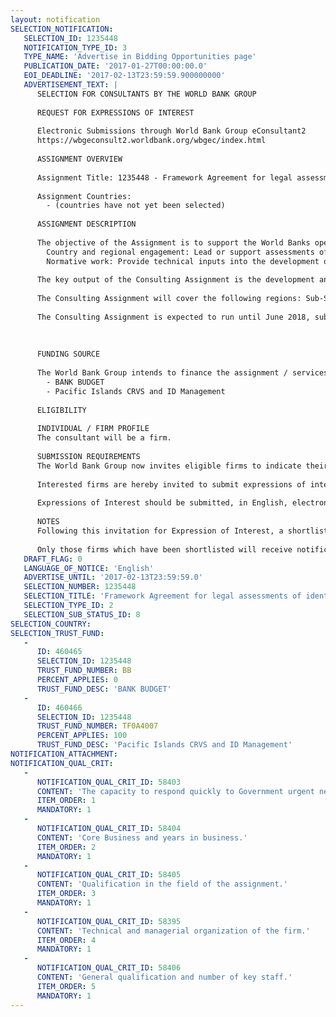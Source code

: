 ```yaml
---
layout: notification
SELECTION_NOTIFICATION: 
   SELECTION_ID: 1235448
   NOTIFICATION_TYPE_ID: 3
   TYPE_NAME: 'Advertise in Bidding Opportunities page'
   PUBLICATION_DATE: '2017-01-27T00:00:00.0'
   EOI_DEADLINE: '2017-02-13T23:59:59.900000000'
   ADVERTISEMENT_TEXT: |
      SELECTION FOR CONSULTANTS BY THE WORLD BANK GROUP
      
      REQUEST FOR EXPRESSIONS OF INTEREST
      
      Electronic Submissions through World Bank Group eConsultant2
      https://wbgeconsult2.worldbank.org/wbgec/index.html
      
      ASSIGNMENT OVERVIEW
      
      Assignment Title: 1235448 - Framework Agreement for legal assessments of identification systems, and civil registration and vital statistics
      
      Assignment Countries:
        - (countries have not yet been selected)
      
      ASSIGNMENT DESCRIPTION
      
      The objective of the Assignment is to support the World Banks operational engagement regarding national and regional legal and regulatory environments for official identification systems and civil registration and vital statistics (CRVS). It will include work on assessments with client countries (e.g. dialogue, technical assistance and lending operations) to improve official identification systems and CRVS in the following interconnected ways:
      	Country and regional engagement: Lead or support assessments of the national- and/or regional-level legal and regulatory environment for official identification systems and CRVS, based on a standardized legal safeguards checklist/guidance note. 
      	Normative work: Provide technical inputs into the development of a legal and regulatory framework of enabling standards and building blocks for official identification systems and CRVS, as well as inputs into the continued development of the standardized legal safeguards checklist/guidance note.
      
      The key output of the Consulting Assignment is the development and support for enhanced legal and regulatory arrangements for official identification systems and CRVS. The Consulting Assignment will be oriented around activities and outputs necessary to foster and promote trust in their design, implementation and use of electronic identity management systems and CRVS, especially in the areas of data security, individual privacy and data protection, non-discrimination and inclusion, e-commerce and e-transaction, cybercrime and cyber security.  
      
      The Consulting Assignment will cover the following regions: Sub-Saharan Africa, East Asia and the Pacific, Eastern Europe and Central Asia, South Asia, Latin American, and the Middle East and North Africa. It is expected that 70% of the assignment will take place in the Pacific Islands and Africa, with the remaining 30% distributed among the other regions (rest of the world). 
      
      The Consulting Assignment is expected to run until June 2018, subject to an option to extend for additional periods as agreed. 
      
      
      
      FUNDING SOURCE
      
      The World Bank Group intends to finance the assignment / services described below under the following:
        - BANK BUDGET
        - Pacific Islands CRVS and ID Management
      
      ELIGIBILITY
      
      INDIVIDUAL / FIRM PROFILE
      The consultant will be a firm. 
      
      SUBMISSION REQUIREMENTS
      The World Bank Group now invites eligible firms to indicate their interest in providing the services.  Interested firms must provide information indicating that they are qualified to perform the services (brochures, description of similar assignments, experience in similar conditions, availability of appropriate skills among staff, etc. for firms; CV and cover letter for individuals).  Please note that the total size of all attachments should be less than 5MB.  Consultants may associate to enhance their qualifications.
      
      Interested firms are hereby invited to submit expressions of interest.
      
      Expressions of Interest should be submitted, in English, electronically through World Bank Group eConsultant2 (https://wbgeconsult2.worldbank.org/wbgec/index.html)
      
      NOTES
      Following this invitation for Expression of Interest, a shortlist of qualified firms will be formally invited to submit proposals. Shortlisting and selection will be subject to the availability of funding.
      
      Only those firms which have been shortlisted will receive notification. No debrief will be provided to firms which have not been shortlisted.
   DRAFT_FLAG: 0
   LANGUAGE_OF_NOTICE: 'English'
   ADVERTISE_UNTIL: '2017-02-13T23:59:59.0'
   SELECTION_NUMBER: 1235448
   SELECTION_TITLE: 'Framework Agreement for legal assessments of identification systems, and civil registration and vital statistics'
   SELECTION_TYPE_ID: 2
   SELECTION_SUB_STATUS_ID: 8
SELECTION_COUNTRY: 
SELECTION_TRUST_FUND: 
   - 
      ID: 460465
      SELECTION_ID: 1235448
      TRUST_FUND_NUMBER: BB
      PERCENT_APPLIES: 0
      TRUST_FUND_DESC: 'BANK BUDGET'
   - 
      ID: 460466
      SELECTION_ID: 1235448
      TRUST_FUND_NUMBER: TF0A4007
      PERCENT_APPLIES: 100
      TRUST_FUND_DESC: 'Pacific Islands CRVS and ID Management'
NOTIFICATION_ATTACHMENT: 
NOTIFICATION_QUAL_CRIT: 
   - 
      NOTIFICATION_QUAL_CRIT_ID: 58403
      CONTENT: 'The capacity to respond quickly to Government urgent needs.'
      ITEM_ORDER: 1
      MANDATORY: 1
   - 
      NOTIFICATION_QUAL_CRIT_ID: 58404
      CONTENT: 'Core Business and years in business.'
      ITEM_ORDER: 2
      MANDATORY: 1
   - 
      NOTIFICATION_QUAL_CRIT_ID: 58405
      CONTENT: 'Qualification in the field of the assignment.'
      ITEM_ORDER: 3
      MANDATORY: 1
   - 
      NOTIFICATION_QUAL_CRIT_ID: 58395
      CONTENT: 'Technical and managerial organization of the firm.'
      ITEM_ORDER: 4
      MANDATORY: 1
   - 
      NOTIFICATION_QUAL_CRIT_ID: 58406
      CONTENT: 'General qualification and number of key staff.'
      ITEM_ORDER: 5
      MANDATORY: 1
---
```

